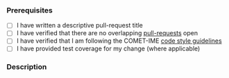 ### Prerequisites

- [ ] I have written a descriptive pull-request title
- [ ] I have verified that there are no overlapping [pull-requests](https://github.com/STARIONGROUP/COMET-IME-Community-Edition/pulls) open
- [ ] I have verified that I am following the COMET-IME [code style guidelines](https://raw.githubusercontent.com/STARIONGROUP/COMET-IME-Community-Edition/master/.github/CONTRIBUTING.md)
- [ ] I have provided test coverage for my change (where applicable)

### Description
<!-- A description of the changes proposed in the pull-request -->

<!-- Thanks for contributing to COMET-IME! -->

